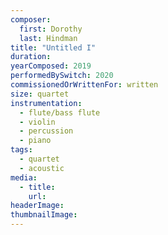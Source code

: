 ```yaml
---
composer:
  first: Dorothy
  last: Hindman
title: "Untitled I"
duration:
yearComposed: 2019
performedBySwitch: 2020
commissionedOrWrittenFor: written
size: quartet
instrumentation:
  - flute/bass flute
  - violin
  - percussion
  - piano
tags:
  - quartet
  - acoustic
media:
  - title:
    url:
headerImage:
thumbnailImage:
---
```


